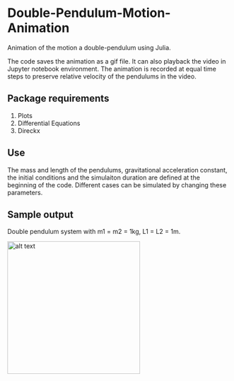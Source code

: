 # Double-Pendulum-Motion-Animation
Animation of the motion a double-pendulum using Julia.

The code saves the animation as a gif file. It can also playback the video in Jupyter notebook environment. The animation is recorded at equal time steps to preserve relative velocity of the pendulums in the video.

## Package requirements
 1. Plots
 2. Differential Equations
 3. Direckx

## Use
The mass and length of the pendulums, gravitational acceleration constant, the initial conditions and the simulaiton duration are defined at the beginning of the code. Different cases can be simulated by changing these parameters. 




## Sample output
Double pendulum system with m1 = m2 = 1kg, L1 = L2 = 1m. 

<img src="https://github.com/zaman13/Double-Pendulum-Motion-Animation/blob/master/sample_output.gif" alt="alt text" width="300">
